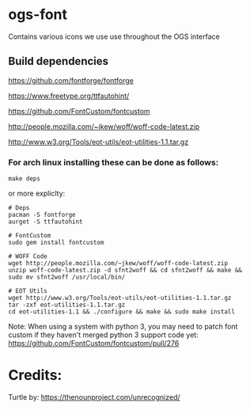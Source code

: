 # ogs-font
Contains various icons we use use throughout the OGS interface


## Build dependencies

https://github.com/fontforge/fontforge

https://www.freetype.org/ttfautohint/

https://github.com/FontCustom/fontcustom

http://people.mozilla.com/~jkew/woff/woff-code-latest.zip

http://www.w3.org/Tools/eot-utils/eot-utilities-1.1.tar.gz


### For arch linux installing these can be done as follows:

`make deps`

or more expliclty:

```
# Deps
pacman -S fontforge
aurget -S ttfautohint

# FontCustom
sudo gem install fontcustom

# WOFF Code
wget http://people.mozilla.com/~jkew/woff/woff-code-latest.zip
unzip woff-code-latest.zip -d sfnt2woff && cd sfnt2woff && make && sudo mv sfnt2woff /usr/local/bin/

# EOT Utils
wget http://www.w3.org/Tools/eot-utils/eot-utilities-1.1.tar.gz
tar -zxf eot-utilities-1.1.tar.gz
cd eot-utilities-1.1 && ./configure && make && sudo make install
```

Note: When using a system with python 3, you may need to patch font custom if they haven't merged python 3 support code yet: https://github.com/FontCustom/fontcustom/pull/276



Credits:
=======

Turtle by: https://thenounproject.com/unrecognized/
